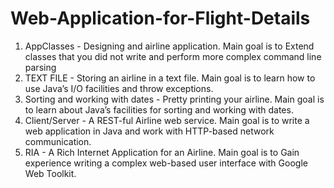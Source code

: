 # **Web-Application-for-Flight-Details**

1. AppClasses - Designing and airline application. Main goal is to Extend classes that you did not write and perform more complex command line parsing
2. TEXT FILE - Storing an airline in a text file. Main goal is to learn how to use Java’s I/O facilities and throw exceptions.
3. Sorting and working with dates - Pretty printing your airline. Main goal is to learn about Java’s facilities for sorting and working with dates.
4. Client/Server - A REST-ful Airline web service. Main goal is to write a web application in Java and work with HTTP-based network communication.
5. RIA - A Rich Internet Application for an Airline. Main goal is to Gain experience writing a complex web-based user interface with Google Web Toolkit.
